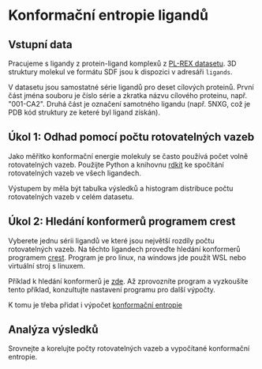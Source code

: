 Konformační entropie ligandů
============================

Vstupní data
------------

Pracujeme s ligandy z protein-ligand komplexů z [PL-REX datasetu](https://doi.org/10.1038/s41467-024-45431-8). 3D struktury molekul ve formátu SDF jsou k dispozici v adresáři `ligands`.

V datasetu jsou samostatné série ligandů pro deset cílových proteinů. První část jména souboru je číslo série a zkratka názvu cílového proteinu, např. "001-CA2". Druhá část je označení samotného ligandu (např. 5NXG, což je PDB kód struktury ze keteré byl ligand získán).


Úkol 1: Odhad pomocí počtu rotovatelných vazeb
----------------------------------------------

Jako měřítko konformační energie molekuly se často používá počet volně rotovatelných vazeb. Použijte Python a knihovnu [rdkit](https://www.rdkit.org/docs/index.html) ke spočítání rotovatelných vazeb ve všech ligandech.

Výstupem by měla být tabulka výsledků a histogram distribuce počtu rotovatelných vazeb v celém datasetu.


Úkol 2: Hledání konformerů programem crest
------------------------------------------

Vyberete jednu sérii ligandů ve které jsou největší rozdíly počtu rotovatelných vazeb. Na těchto ligandech proveďte hledání konformerů programem [crest](https://crest-lab.github.io/crest-docs/). Program je pro linux, na windows jde použít WSL nebo virtuální stroj s linuxem.

Příklad k hledání konformerů je [zde](https://crest-lab.github.io/crest-docs/page/examples/example_1.html). Až zprovozníte program a vyzkoušíte tento příklad, konzultujte nastavení programu pro další výpočty.

K tomu je třeba přidat i výpočet [konformační entropie](https://crest-lab.github.io/crest-docs/page/examples/entropy.html)

Analýza výsledků
----------------

Srovnejte a korelujte počty rotovatelných vazeb a vypočítané konformační entropie.


